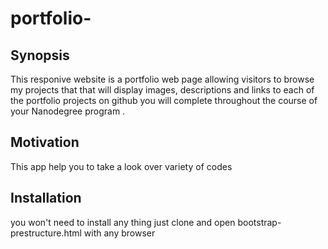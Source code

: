 # portfolio-
## Synopsis

This responive  website is a portfolio  web page allowing visitors to browse my projects that  that will display images, descriptions and links to each of the portfolio projects on github you will complete throughout the course of your Nanodegree program .

## Motivation

This app  help you to take a look over variety of codes 
## Installation

you won't need to install any thing just clone and open bootstrap-prestructure.html with any browser 


